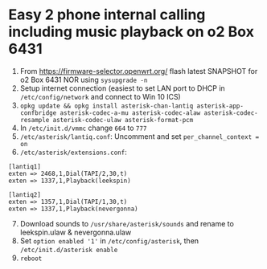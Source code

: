# Easy 2 phone internal calling including music playback on o2 Box 6431

1. From https://firmware-selector.openwrt.org/ flash latest SNAPSHOT for o2 Box 6431 NOR using `sysupgrade -n`
2. Setup internet connection (easiest to set LAN port to DHCP in `/etc/config/network` and connect to Win 10 ICS)
3. `opkg update && opkg install asterisk-chan-lantiq asterisk-app-confbridge asterisk-codec-a-mu asterisk-codec-alaw asterisk-codec-resample asterisk-codec-ulaw asterisk-format-pcm`
4. In `/etc/init.d/vmmc` change `664` to `777`
5. `/etc/asterisk/lantiq.conf`: Uncomment and set `per_channel_context = on`
6. `/etc/asterisk/extensions.conf`:

```
[lantiq1]
exten => 2468,1,Dial(TAPI/2,30,t)
exten => 1337,1,Playback(leekspin)

[lantiq2]
exten => 1357,1,Dial(TAPI/1,30,t)
exten => 1337,1,Playback(nevergonna)
```

7. Download sounds to `/usr/share/asterisk/sounds` and rename to leekspin.ulaw & nevergonna.ulaw
8. Set `option enabled '1'` in `/etc/config/asterisk`, then `/etc/init.d/asterisk enable`
9. `reboot`
